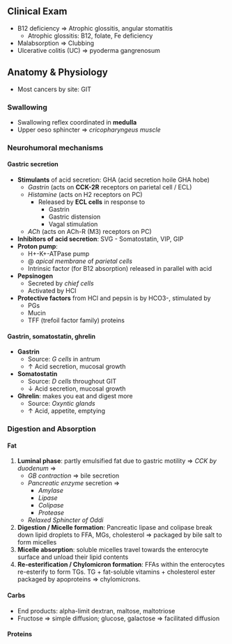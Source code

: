 ## Clinical Exam
- B12 deficiency => Atrophic glossitis, angular stomatitis
	- Atrophic glossitis: B12, folate, Fe deficiency
- Malabsorption => Clubbing
- Ulcerative colitis (UC) => pyoderma gangrenosum

## Anatomy & Physiology
- Most cancers by site: GIT

### Swallowing
- Swallowing reflex coordinated in **medulla**
- Upper oeso sphincter => *cricopharyngeus muscle*

### Neurohumoral mechanisms
#### Gastric secretion
- **Stimulants** of acid secretion: GHA (acid secretion hoile GHA hobe)
	- *Gastrin* (acts on  **CCK-2R** receptors on parietal cell / ECL)
	- *Histamine* (acts on H2 receptors on PC)
		- Released by **ECL cells** in response to
			- Gastrin
			- Gastric distension
			- Vagal stimulation
	- *ACh* (acts on ACh-R (M3) receptors on PC)
- **Inhibitors of acid secretion**: SVG - Somatostatin, VIP, GIP
- **Proton pump**:
	- H+-K+-ATPase pump
	- @ *apical membrane* of *parietal cells*
	- Intrinsic factor (for B12 absorption) released in parallel with acid
- **Pepsinogen**
	- Secreted by *chief cells*
	- Activated by HCl
- **Protective factors** from HCl and pepsin is by HCO3-, stimulated by
	- PGs
	- Mucin
	- TFF (trefoil factor family) proteins

#### Gastrin, somatostatin, ghrelin
- **Gastrin**
	- Source: *G cells* in antrum
	- ↑ Acid secretion, mucosal growth
- **Somatostatin**
	- Source: *D cells* throughout GIT
	- ↓ Acid secretion, mucosal growth
- **Ghrelin**: makes you eat and digest more
	- Source: *Oxyntic glands*
	- ↑ Acid, appetite, emptying

### Digestion and Absorption
#### Fat
1. **Luminal phase**: partly emulsified fat due to gastric motility => *CCK by duodenum* =>
	- *GB contraction* => bile secretion
	- *Pancreatic enzyme* secretion =>
		- *Amylase*
		- *Lipase*
		- *Colipase*
		- *Protease*
	- *Relaxed Sphincter of Oddi*
2. **Digestion / Micelle formation**: Pancreatic lipase and colipase break down lipid droplets to FFA, MGs, cholesterol => packaged by bile salt to form micelles
3. **Micelle absorption**: soluble micelles travel towards the enterocyte surface and unload their lipid contents
4. **Re-esterification / Chylomicron formation**: FFAs within the enterocytes re-esterify to form TGs. TG + fat-soluble vitamins + cholesterol ester packaged by apoproteins => chylomicrons.

#### Carbs
- End products: alpha-limit dextran, maltose, maltotriose
- Fructose => simple diffusion; glucose, galactose => facilitated diffusion

#### Proteins

